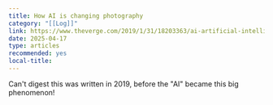 ```yaml
---
title: How AI is changing photography
category: "[[Log]]"
link: https://www.theverge.com/2019/1/31/18203363/ai-artificial-intelligence-photography-google-photos-apple-huawei
date: 2025-04-17
type: articles
recommended: yes
local-title:
---
```

Can't digest this was written in 2019, before the "AI" became this big phenomenon! 